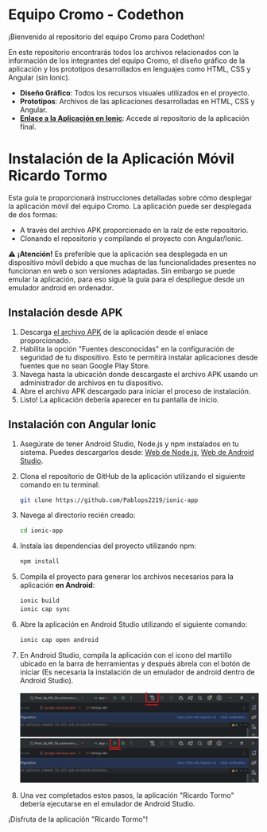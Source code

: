 # Equipo Cromo - Codethon

¡Bienvenido al repositorio del equipo Cromo para Codethon!

En este repositorio encontrarás todos los archivos relacionados con la información de los integrantes del equipo Cromo, el diseño gráfico de la aplicación y los prototipos desarrollados en lenguajes como HTML, CSS y Angular (sin Ionic).

- **Diseño Gráfico**: Todos los recursos visuales utilizados en el proyecto.
- **Prototipos**: Archivos de las aplicaciones desarrolladas en HTML, CSS y Angular.
- **[Enlace a la Aplicación en Ionic](https://github.com/Pablops2219/ionic-app)**: Accede al repositorio de la aplicación final.

# Instalación de la Aplicación Móvil Ricardo Tormo

Esta guía te proporcionará instrucciones detalladas sobre cómo desplegar la aplicación móvil del equipo Cromo. La aplicación puede ser desplegada de dos formas:

- A través del archivo APK proporcionado en la raíz de este repositorio.
- Clonando el repositorio y compilando el proyecto con Angular/Ionic.

:warning: **¡Atención!** Es preferible que la aplicación sea desplegada en un dispositivo móvil debido a que muchas de las funcionalidades presentes no funcionan en web o son versiones adaptadas. Sin embargo se puede emular la aplicación, para eso sigue la guía para el despliegue desde un emulador android en ordenador.

## Instalación desde APK

1. Descarga [el archivo APK](RicardoTormo.apk) de la aplicación desde el enlace proporcionado.
2. Habilita la opción "Fuentes desconocidas" en la configuración de seguridad de tu dispositivo. Esto te permitirá instalar aplicaciones desde fuentes que no sean Google Play Store.
3. Navega hasta la ubicación donde descargaste el archivo APK usando un administrador de archivos en tu dispositivo.
4. Abre el archivo APK descargado para iniciar el proceso de instalación.
5. Listo! La aplicación debería aparecer en tu pantalla de inicio.

## Instalación con Angular Ionic

1. Asegúrate de tener Android Studio, Node.js y npm instalados en tu sistema. Puedes descargarlos desde: [Web de Node.js](https://nodejs.org/), [Web de Android Studio](https://developer.android.com/studio?hl=es-419).
2. Clona el repositorio de GitHub de la aplicación utilizando el siguiente comando en tu terminal:

   ```bash
   git clone https://github.com/Pablops2219/ionic-app
   ```

3. Navega al directorio recién creado:

   ```bash
   cd ionic-app
   ```

4. Instala las dependencias del proyecto utilizando npm:

   ```bash
   npm install
   ```

5. Compila el proyecto para generar los archivos necesarios para la aplicación **en Android**:

   ```bash
   ionic build
   ionic cap sync
   ```

6. Abre la aplicación en Android Studio utilizando el siguiente comando:

   ```bash
   ionic cap open android
   ```

7. En Android Studio, compila la aplicación con el icono del martillo ubicado en la barra de herramientas y después ábrela con el botón de iniciar (Es necesaria la instalación de un emulador de android dentro de Android Studio).

   ![Instalación 1](img/install1.png) ![Instalación 2](img/install2.png)

8. Una vez completados estos pasos, la aplicación "Ricardo Tormo" debería ejecutarse en el emulador de Android Studio.

¡Disfruta de la aplicación "Ricardo Tormo"!
